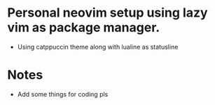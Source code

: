 # Personal neovim setup using lazy vim as package manager.
- Using catppuccin theme along with lualine as statusline

# Notes
- Add some things for coding pls
